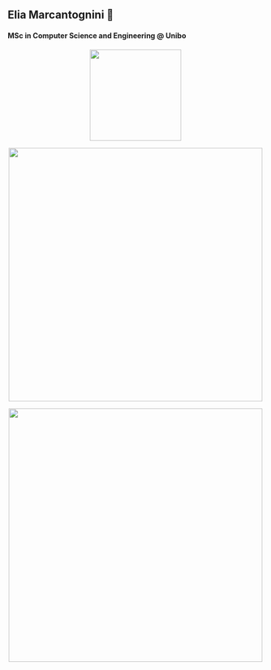 ## Elia Marcantognini 👋
#### MSc in Computer Science and Engineering @ Unibo

<!--
Here are some ideas to get you started:

- 🔭 I’m currently working on ...
- 🌱 I’m currently learning ...
- 👯 I’m looking to collaborate on ...
- 🤔 I’m looking for help with ...
- 💬 Ask me about ...
- 📫 How to reach me: ...
- 😄 Pronouns: ...
- ⚡ Fun fact: ...
-->

<p align="center">
<a href="https://github.com/eliamarcantognini">
  <img height="180em" src="https://github-readme-stats.vercel.app/api?username=eliamarcantognini&count_private=true&include_all_commits=true&show_icons=true&theme=cobalt"/>
<!--   <img height="180em" src="https://github-readme-stats-eight-theta.vercel.app/api/top-langs/?username=eliamarcantognini&layout=compact&langs_count=10&theme=cobalt"/> -->
</a>
</p>
<p align="center">
  <a href="https://wakatime.com/@eliamarcantognini">
    <img height="500em" src="https://wakatime.com/share/@eliamarcantognini/ec542865-fc4e-475a-8540-8e61adce8efa.svg"/>
  </a>
</p>
<p align="center">
  <a href="https://wakatime.com/@eliamarcantognini">
    <img height="500em" src="https://wakatime.com/share/@eliamarcantognini/64b7c101-d27a-48f5-9061-b47dca8472ba.svg"/>
  </a>
</p>
<!-- <figure><embed src="https://wakatime.com/share/@eliamarcantognini/2f1bd87d-b06d-4ad3-8354-73d6852ceed4.svg"></embed></figure> -->
